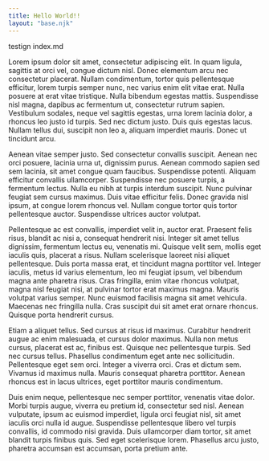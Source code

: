 ```yaml
---
title: Hello World!!
layout: "base.njk"
---
```


testign index.md


Lorem ipsum dolor sit amet, consectetur adipiscing elit. In quam ligula, sagittis at orci vel, congue dictum nisl. Donec elementum arcu nec consectetur placerat. Nullam condimentum, tortor quis pellentesque efficitur, lorem turpis semper nunc, nec varius enim elit vitae erat. Nulla posuere at erat vitae tristique. Nulla bibendum egestas mattis. Suspendisse nisl magna, dapibus ac fermentum ut, consectetur rutrum sapien. Vestibulum sodales, neque vel sagittis egestas, urna lorem lacinia dolor, a rhoncus leo justo id turpis. Sed nec dictum justo. Duis quis egestas lacus. Nullam tellus dui, suscipit non leo a, aliquam imperdiet mauris. Donec ut tincidunt arcu.

Aenean vitae semper justo. Sed consectetur convallis suscipit. Aenean nec orci posuere, lacinia urna ut, dignissim purus. Aenean commodo sapien sed sem lacinia, sit amet congue quam faucibus. Suspendisse potenti. Aliquam efficitur convallis ullamcorper. Suspendisse nec posuere turpis, a fermentum lectus. Nulla eu nibh at turpis interdum suscipit. Nunc pulvinar feugiat sem cursus maximus. Duis vitae efficitur felis. Donec gravida nisl ipsum, at congue lorem rhoncus vel. Nullam congue tortor quis tortor pellentesque auctor. Suspendisse ultrices auctor volutpat.

Pellentesque ac est convallis, imperdiet velit in, auctor erat. Praesent felis risus, blandit ac nisi a, consequat hendrerit nisi. Integer sit amet tellus dignissim, fermentum lectus eu, venenatis mi. Quisque velit sem, mollis eget iaculis quis, placerat a risus. Nullam scelerisque laoreet nisi aliquet pellentesque. Duis porta massa erat, et tincidunt magna porttitor vel. Integer iaculis, metus id varius elementum, leo mi feugiat ipsum, vel bibendum magna ante pharetra risus. Cras fringilla, enim vitae rhoncus volutpat, magna nisl feugiat nisi, at pulvinar tortor erat maximus magna. Mauris volutpat varius semper. Nunc euismod facilisis magna sit amet vehicula. Maecenas nec fringilla nulla. Cras suscipit dui sit amet erat ornare rhoncus. Quisque porta hendrerit cursus.

Etiam a aliquet tellus. Sed cursus at risus id maximus. Curabitur hendrerit augue ac enim malesuada, et cursus dolor maximus. Nulla non metus cursus, placerat est ac, finibus est. Quisque nec pellentesque turpis. Sed nec cursus tellus. Phasellus condimentum eget ante nec sollicitudin. Pellentesque eget sem orci. Integer a viverra orci. Cras et dictum sem. Vivamus id maximus nulla. Mauris consequat pharetra porttitor. Aenean rhoncus est in lacus ultrices, eget porttitor mauris condimentum.

Duis enim neque, pellentesque nec semper porttitor, venenatis vitae dolor. Morbi turpis augue, viverra eu pretium id, consectetur sed nisl. Aenean vulputate, ipsum ac euismod imperdiet, ligula orci feugiat nisl, sit amet iaculis orci nulla id augue. Suspendisse pellentesque libero vel turpis convallis, id commodo nisi gravida. Duis ullamcorper diam tortor, sit amet blandit turpis finibus quis. Sed eget scelerisque lorem. Phasellus arcu justo, pharetra accumsan est accumsan, porta pretium ante. 
